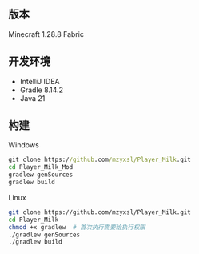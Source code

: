 ## 版本
Minecraft 1.28.8 Fabric

## 开发环境
+ IntelliJ IDEA
+ Gradle 8.14.2
+ Java 21

## 构建

Windows

```cmd
git clone https://github.com/mzyxsl/Player_Milk.git
cd Player_Milk_Mod
gradlew genSources
gradlew build
```

Linux

```bash
git clone https://github.com/mzyxsl/Player_Milk.git
cd Player_Milk
chmod +x gradlew  # 首次执行需要给执行权限
./gradlew genSources
./gradlew build
```
